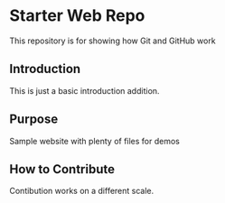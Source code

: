 # Starter Web Repo

This repository is for showing how Git and GitHub work

## Introduction

This is just a basic introduction addition.
## Purpose

Sample website with plenty of files for demos

## How to Contribute

Contibution works on a different scale.